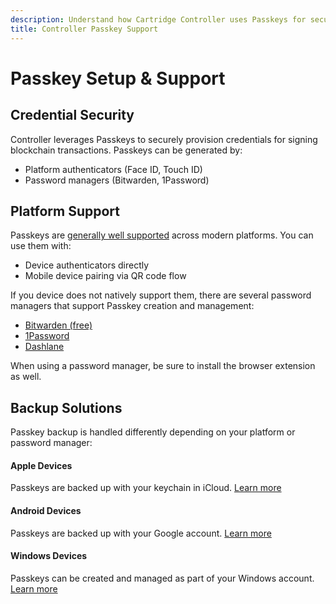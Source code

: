 ```yaml
---
description: Understand how Cartridge Controller uses Passkeys for secure credential management, including platform support and backup solutions.
title: Controller Passkey Support
---
```


# Passkey Setup & Support

## Credential Security

Controller leverages Passkeys to securely provision credentials for signing blockchain transactions. Passkeys can be generated by:

-   Platform authenticators (Face ID, Touch ID)
-   Password managers (Bitwarden, 1Password)

## Platform Support

Passkeys are [generally well supported](https://www.passkeys.io/compatible-devices) across modern platforms. You can use them with:

-   Device authenticators directly
-   Mobile device pairing via QR code flow

If you device does not natively support them, there are several password managers that support Passkey creation and management:

-   [Bitwarden (free)](https://bitwarden.com/help/storing-passkeys/)
-   [1Password](https://1password.com/)
-   [Dashlane](https://www.dashlane.com/)

When using a password manager, be sure to install the browser extension as well.

## Backup Solutions

Passkey backup is handled differently depending on your platform or password manager:

#### Apple Devices

Passkeys are backed up with your keychain in iCloud. [Learn more](https://support.apple.com/en-us/102195)

#### Android Devices

Passkeys are backed up with your Google account. [Learn more](https://support.google.com/chrome/answer/13168025)

#### Windows Devices

Passkeys can be created and managed as part of your Windows account. [Learn more](https://learn.microsoft.com/en-us/windows/security/identity-protection/passkeys) 
